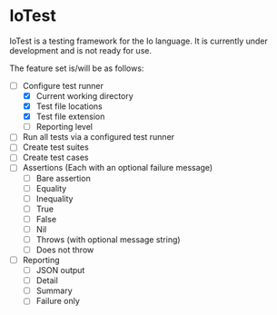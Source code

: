 IoTest
======

IoTest is a testing framework for the Io language. It is currently under development and is not ready for use.

The feature set is/will be as follows:

- [ ] Configure test runner
    - [x] Current working directory
    - [x] Test file locations
    - [x] Test file extension
    - [ ] Reporting level
- [ ] Run all tests via a configured test runner
- [ ] Create test suites
- [ ] Create test cases
- [ ] Assertions (Each with an optional failure message)
    - [ ] Bare assertion
    - [ ] Equality
    - [ ] Inequality
    - [ ] True
    - [ ] False
    - [ ] Nil
    - [ ] Throws (with optional message string)
    - [ ] Does not throw
- [ ] Reporting
    - [ ] JSON output
    - [ ] Detail
    - [ ] Summary
    - [ ] Failure only